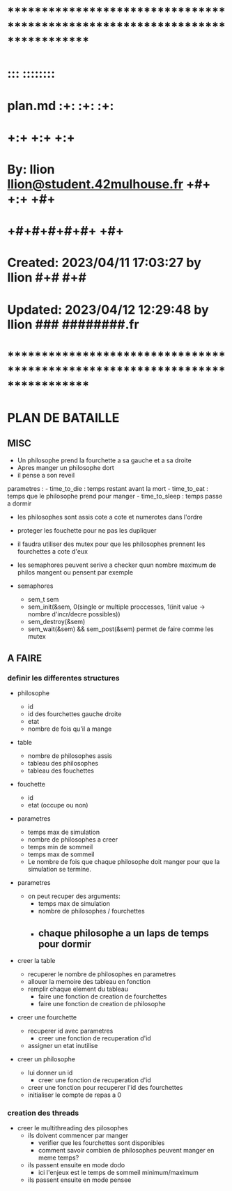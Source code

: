 # **************************************************************************** #
#                                                                              #
#                                                         :::      ::::::::    #
#    plan.md                                            :+:      :+:    :+:    #
#                                                     +:+ +:+         +:+      #
#    By: llion <llion@student.42mulhouse.fr>        +#+  +:+       +#+         #
#                                                 +#+#+#+#+#+   +#+            #
#    Created: 2023/04/11 17:03:27 by llion             #+#    #+#              #
#    Updated: 2023/04/12 12:29:48 by llion            ###   ########.fr        #
#                                                                              #
# **************************************************************************** #

# PLAN DE BATAILLE

## MISC
- Un philosophe prend la fourchette a sa gauche et a sa droite 
- Apres manger un philosophe dort
- il pense a son reveil


parametres :
    - time_to_die : temps restant avant la mort
    - time_to_eat : temps que le philosophe prend pour manger
    - time_to_sleep : temps passe a dormir

- les philosophes sont assis cote a cote et numerotes dans l'ordre
- proteger les fouchette pour ne pas les dupliquer
- il faudra utiliser des mutex pour que les philosophes prennent les fourchettes a cote d'eux
- les semaphores peuvent serive a  checker quun nombre maximum de philos mangent ou pensent par exemple

- semaphores
	- sem_t sem
	- sem_init(&sem, 0(single or multiple proccesses, 1(init value -> nombre d'incr/decre possibles))
	- sem_destroy(&sem)
	- sem_wait(&sem) && sem_post(&sem) permet de faire comme les mutex

## A FAIRE


### definir les differentes structures

- philosophe
	- id
	- id des fourchettes gauche droite
	- etat
	- nombre de fois qu'il a mange
- table
	- nombre de philosophes assis
	- tableau des philosophes
	- tableau des fouchettes
- fouchette
	- id
	- etat (occupe ou non)
- parametres
	- temps max de simulation
	- nombre de philosophes a creer
	- temps min de sommeil
	- temps max de sommeil
	- Le nombre de fois que chaque philosophe doit manger pour que la simulation se termine.

- parametres
    - on peut recuper des arguments:
        - temps max de simulation
        - nombre de philosophes / fourchettes
        - chaque philosophe a un laps de temps pour dormir
            - 
- creer la table
    - recuperer le nombre de philosophes en parametres
    - allouer la memoire des tableau en fonction
    - remplir chaque element du tableau
        - faire une fonction de creation de fourchettes
        - faire une fonction de creation de philosophe

- creer une fourchette
    - recuperer id avec parametres
        - creer une fonction de recuperation d'id
    - assigner un etat inutilise

- creer un philosophe
    - lui donner un id
        - creer une fonction de recuperation d'id
    - creer une fonction pour recuperer l'id des fourchettes
    - initialiser le compte de repas a 0

### creation des threads

- creer le multithreading des pilosophes
	- ils doivent commencer par manger
		- verifier que les fourchettes sont disponibles
		- comment savoir combien de philosophes peuvent manger en meme temps?
	- ils passent ensuite en mode dodo
		- ici l'enjeux est le temps de sommeil minimum/maximum
	- ils passent ensuite en mode pensee

